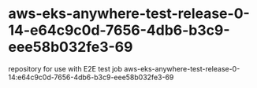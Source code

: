 # aws-eks-anywhere-test-release-0-14-e64c9c0d-7656-4db6-b3c9-eee58b032fe3-69
repository for use with E2E test job aws-eks-anywhere-test-release-0-14:e64c9c0d-7656-4db6-b3c9-eee58b032fe3-69
